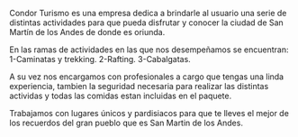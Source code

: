Condor Turismo es una empresa dedica a brindarle al usuario una serie de distintas actividades para que pueda disfrutar y conocer la ciudad de San Martín de los Andes de donde es oriunda.

En las ramas de actividades en las que nos desempeñamos se encuentran:
1-Caminatas y trekking.
2-Rafting.
3-Cabalgatas.

A su vez nos encargamos con profesionales a cargo que tengas una linda experiencia, tambien la seguridad necesaria para realizar las distintas actividas y todas las comidas estan incluidas en el paquete.

Trabajamos con lugares únicos y pardisiacos para que te lleves el mejor de los recuerdos del gran pueblo que es San Martin de los Andes.